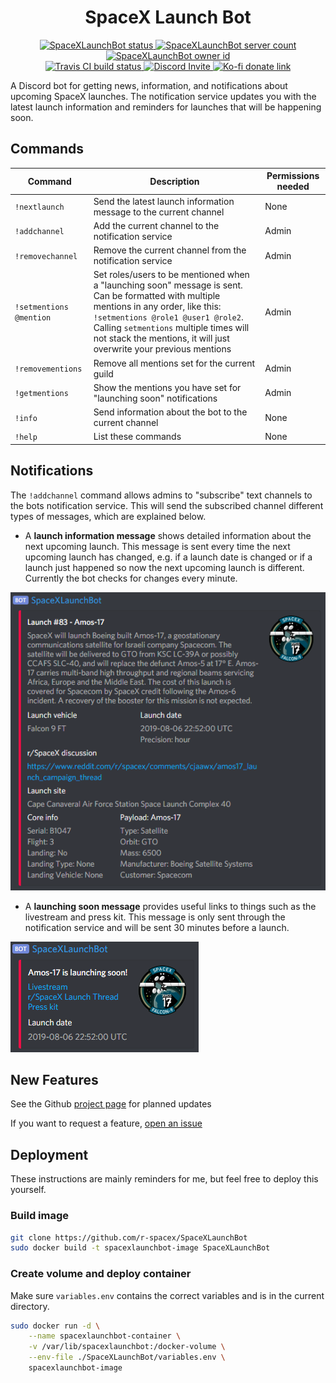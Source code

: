 <h1 align="center" style="font-weight: bold">SpaceX Launch Bot</h1>

<p align="center">
    <a href="https://discordbots.org/bot/411618411169447950" >
        <img src="https://discordbots.org/api/widget/status/411618411169447950.svg?noavatar=true" alt="SpaceXLaunchBot status" />
    </a>
    <a href="https://discordbots.org/bot/411618411169447950" >
        <img src="https://discordbots.org/api/widget/servers/411618411169447950.svg?noavatar=true" alt="SpaceXLaunchBot server count" />
    </a>
    <a href="https://discordbots.org/bot/411618411169447950" >
        <img src="https://discordbots.org/api/widget/owner/411618411169447950.svg?noavatar=truee" alt="SpaceXLaunchBot owner id" />
    </a>
    <br/>
    <a href="https://travis-ci.com/r-spacex/SpaceXLaunchBot/">
        <img src="https://img.shields.io/travis/com/r-spacex/SpaceXLaunchBot.svg?style=flat&colorA=35383d" alt="Travis CI build status" />
    </a>
    <a href="https://discordapp.com/oauth2/authorize?client_id=411618411169447950&scope=bot&permissions=19456">
        <img src="https://img.shields.io/badge/Discord-Bot%20Invite-blue.svg?style=flat&colorA=35383d" alt="Discord Invite"/>
    </a>
    <a href="https://ko-fi.com/M4M18XB1">
        <img src="https://img.shields.io/badge/Ko--fi-Donate-orange.svg?style=flat&colorA=35383d" alt="Ko-fi donate link"/>
    </a>    
</p>

A Discord bot for getting news, information, and notifications about upcoming SpaceX launches. The notification service updates you with the latest launch information and reminders for launches that will be happening soon.

## Commands

Command|Description|Permissions needed
---|---|---
`!nextlaunch`|Send the latest launch information message to the current channel|None
`!addchannel`|Add the current channel to the notification service|Admin
`!removechannel`|Remove the current channel from the notification service|Admin
`!setmentions @mention`|Set roles/users to be mentioned when a "launching soon" message is sent. Can be formatted with multiple mentions in any order, like this: `!setmentions @role1 @user1 @role2`. Calling `setmentions` multiple times will not stack the mentions, it will just overwrite your previous mentions|Admin
`!removementions`|Remove all mentions set for the current guild|Admin
`!getmentions`|Show the mentions you have set for "launching soon" notifications|Admin
`!info`|Send information about the bot to the current channel|None
`!help`|List these commands|None

## Notifications

The `!addchannel` command allows admins to "subscribe" text channels to the bots notification service. This will send the subscribed channel different types of messages, which are explained below.

- A **launch information message** shows detailed information about the next upcoming launch. This message is sent every time the next upcoming launch has changed, e.g. if a launch date is changed or if a launch just happened so now the next upcoming launch is different. Currently the bot checks for changes every minute.

![launch_info](images/screenshots/launch_info.png)

- A **launching soon message** provides useful links to things such as the livestream and press kit. This message is only sent through the notification service and will be sent 30 minutes before a launch.

![launch_soon](images/screenshots/launch_soon.png)

## New Features

See the Github [project page](https://github.com/r-spacex/SpaceXLaunchBot/projects/1) for planned updates

If you want to request a feature, [open an issue](https://github.com/r-spacex/SpaceXLaunchBot/issues/new)

## Deployment

These instructions are mainly reminders for me, but feel free to deploy this yourself.

### Build image

```bash
git clone https://github.com/r-spacex/SpaceXLaunchBot
sudo docker build -t spacexlaunchbot-image SpaceXLaunchBot
```

### Create volume and deploy container

Make sure `variables.env` contains the correct variables and is in the current directory.

```bash
sudo docker run -d \
    --name spacexlaunchbot-container \
    -v /var/lib/spacexlaunchbot:/docker-volume \
    --env-file ./SpaceXLaunchBot/variables.env \
    spacexlaunchbot-image
```
